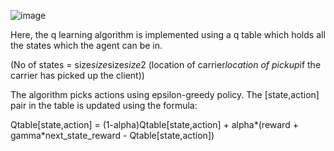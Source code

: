 ![image](https://github.com/AkshayKulkarni3467/PicknDropGame/assets/129979542/97f673d5-b0e4-4728-8fef-30c4e391af2a)

Here, the q learning algorithm is implemented using a q table which holds all the states which the agent can be in.

(No of states = size*size*size*size*2 (location of carrier*location of pickup*if the carrier has picked up the client))

The algorithm picks actions using epsilon-greedy policy.
The [state,action] pair in the table is updated using the formula:

Qtable[state,action] = (1-alpha)Qtable[state,action] + alpha*(reward + gamma*next_state_reward - Qtable[state,action])
